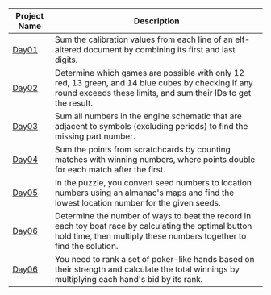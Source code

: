 Project Name | Description | 
| ---------- | ----------- |
|  [Day01](src/day1)| Sum the calibration values from each line of an elf-altered document by combining its first and last digits. |
|  [Day02](src/day2)| Determine which games are possible with only 12 red, 13 green, and 14 blue cubes by checking if any round exceeds these limits, and sum their IDs to get the result. |
|  [Day03](src/day3)| Sum all numbers in the engine schematic that are adjacent to symbols (excluding periods) to find the missing part number. | 
|  [Day04](src/day4)| Sum the points from scratchcards by counting matches with winning numbers, where points double for each match after the first. | 
|  [Day05](src/day5)| In the puzzle, you convert seed numbers to location numbers using an almanac's maps and find the lowest location number for the given seeds. | 
|  [Day06](src/day6)| Determine the number of ways to beat the record in each toy boat race by calculating the optimal button hold time, then multiply these numbers together to find the solution. | 
|  [Day06](src/day7)| You need to rank a set of poker-like hands based on their strength and calculate the total winnings by multiplying each hand's bid by its rank. | 
